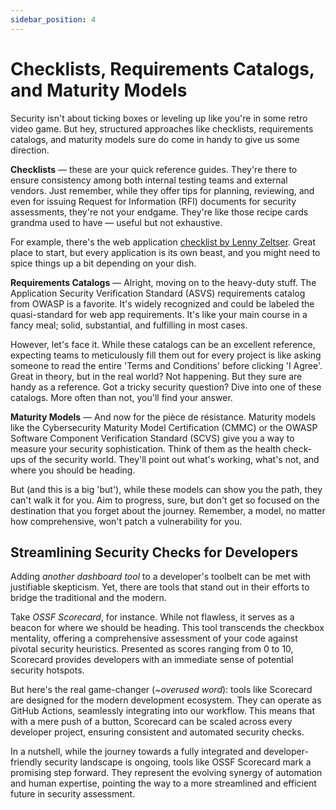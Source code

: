 ```yaml
---
sidebar_position: 4
---
```


# Checklists, Requirements Catalogs, and Maturity Models

Security isn't about ticking boxes or leveling up like you're in some retro video game. But hey, structured approaches like checklists, requirements catalogs, and maturity models sure do come in handy to give us some direction.

**Checklists** — these are your quick reference guides. They're there to ensure consistency among both internal testing teams and external vendors. Just remember, while they offer tips for planning, reviewing, and even for issuing Request for Information (RFI) documents for security assessments, they're not your endgame. They're like those recipe cards grandma used to have — useful but not exhaustive.

For example, there's the web application [checklist by Lenny Zeltser](https://zeltser.com/security-architecture-cheat-sheet/). Great place to start, but every application is its own beast, and you might need to spice things up a bit depending on your dish.

**Requirements Catalogs** — Alright, moving on to the heavy-duty stuff. The Application Security Verification Standard (ASVS) requirements catalog from OWASP is a favorite. It's widely recognized and could be labeled the quasi-standard for web app requirements. It's like your main course in a fancy meal; solid, substantial, and fulfilling in most cases.

However, let's face it. While these catalogs can be an excellent reference, expecting teams to meticulously fill them out for every project is like asking someone to read the entire 'Terms and Conditions' before clicking 'I Agree'. Great in theory, but in the real world? Not happening. But they sure are handy as a reference. Got a tricky security question? Dive into one of these catalogs. More often than not, you'll find your answer.

**Maturity Models** — And now for the pièce de résistance. Maturity models like the Cybersecurity Maturity Model Certification (CMMC) or the OWASP Software Component Verification Standard (SCVS) give you a way to measure your security sophistication. Think of them as the health check-ups of the security world. They'll point out what's working, what's not, and where you should be heading.

But (and this is a big 'but'), while these models can show you the path, they can't walk it for you. Aim to progress, sure, but don't get so focused on the destination that you forget about the journey. Remember, a model, no matter how comprehensive, won't patch a vulnerability for you.

## Streamlining Security Checks for Developers

Adding _another dashboard tool_ to a developer's toolbelt can be met with justifiable skepticism. Yet, there are tools that stand out in their efforts to bridge the traditional and the modern.

Take _OSSF Scorecard_, for instance. While not flawless, it serves as a beacon for where we should be heading. This tool transcends the checkbox mentality, offering a comprehensive assessment of your code against pivotal security heuristics. Presented as scores ranging from 0 to 10, Scorecard provides developers with an immediate sense of potential security hotspots.

But here's the real game-changer (_~overused word_): tools like Scorecard are designed for the modern development ecosystem. They can operate as GitHub Actions, seamlessly integrating into our workflow. This means that with a mere push of a button, Scorecard can be scaled across every developer project, ensuring consistent and automated security checks.

In a nutshell, while the journey towards a fully integrated and developer-friendly security landscape is ongoing, tools like OSSF Scorecard mark a promising step forward. They represent the evolving synergy of automation and human expertise, pointing the way to a more streamlined and efficient future in security assessment.
